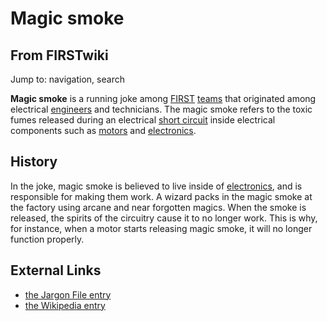 # Magic smoke

## From FIRSTwiki

Jump to: navigation, search

**Magic smoke** is a running joke among [FIRST](first) [teams](Teams "Teams") that originated among electrical [engineers](Engineer "Engineer") and technicians. The magic smoke refers to the toxic fumes released during an electrical [short circuit](Short_circuit "Short circuit") inside electrical components such as [motors](Motors "Motors") and [electronics](Electronics_and_circuitry "Electronics and circuitry").

## History

In the joke, magic smoke is believed to live inside of [electronics](Electronics_and_circuitry "Electronics and circuitry"), and is responsible for making them work. A wizard packs in the magic smoke at the factory using arcane and near forgotten magics. When the smoke is released, the spirits of the circuitry cause it to no longer work. This is why, for instance, when a motor starts releasing magic smoke, it will no longer function properly.

## External Links

- [the Jargon File entry](http://catb.org/jargon/html/M/magic-smoke.html "http://catb.org/jargon/html/M/magic-smoke.html")
- [the Wikipedia entry](http://www.wikipedia.org/wiki/Magic_smoke "wikipedia:Magic_smoke")
